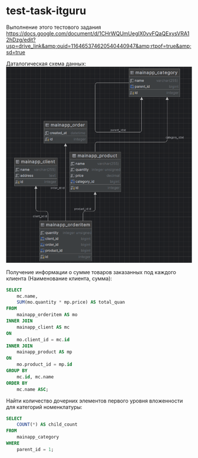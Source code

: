 # test-task-itguru
Выполнение этого тестового задания https://docs.google.com/document/d/1CHrWQUmUeglX0vvFQaQExysVRA12hDzg/edit?usp=drive_link&amp;ouid=116465374620540440947&amp;rtpof=true&amp;sd=true

Даталогическая схема данных:
![](https://github.com/rublock/test-task-itguru/raw/main/static/img/erd.png)

Получение информации о сумме товаров заказанных под каждого клиента (Наименование клиента, сумма):
```sql
SELECT
    mc.name,
    SUM(mo.quantity * mp.price) AS total_quan
FROM
    mainapp_orderitem AS mo
INNER JOIN
    mainapp_client AS mc
ON 
    mo.client_id = mc.id
INNER JOIN
    mainapp_product AS mp
ON 
    mo.product_id = mp.id
GROUP BY
    mc.id, mc.name
ORDER BY
    mc.name ASC;
```
Найти количество дочерних элементов первого уровня вложенности для категорий номенклатуры:
```sql
SELECT 
    COUNT(*) AS child_count
FROM 
    mainapp_category
WHERE 
    parent_id = 1;
```
